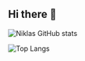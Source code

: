 ## Hi there 👋
![Niklas GitHub stats](https://github-readme-stats.vercel.app/api?username=NiklasJavier&show_icons=true&theme=calm_pink&rank_icon=github)

![Top Langs](https://github-readme-stats.vercel.app/api/top-langs/?username=NiklasJavier&hide_progress=true&theme=calm_pink)

<!--
**NiklasJavier/NiklasJavier** is a ✨ _special_ ✨ repository because its `README.md` (this file) appears on your GitHub profile.

Here are some ideas to get you started:

- 🔭 I’m currently working on ...
- 🌱 I’m currently learning ...
- 👯 I’m looking to collaborate on ...
- 🤔 I’m looking for help with ...
- 💬 Ask me about ...
- 📫 How to reach me: ...
- 😄 Pronouns: ...
- ⚡ Fun fact: ...
-->
